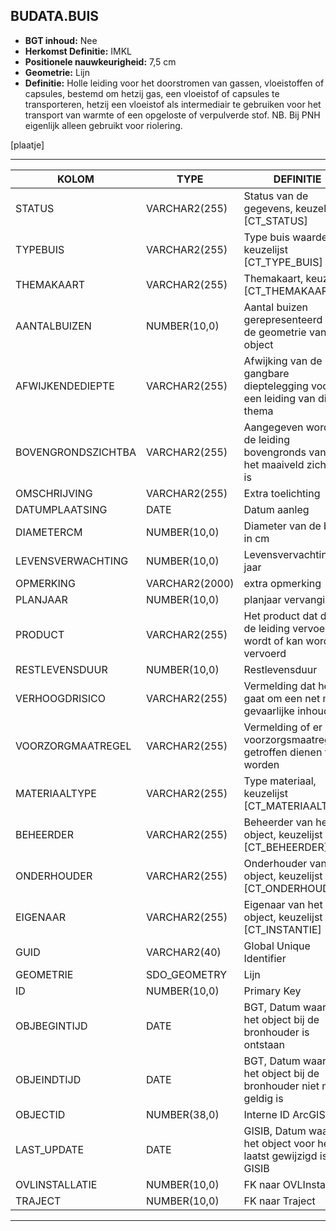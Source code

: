﻿## BUDATA.BUIS


* __BGT inhoud:__ Nee
* __Herkomst Definitie:__ IMKL
* __Positionele nauwkeurigheid:__ 7,5 cm
* __Geometrie:__ Lijn
* __Definitie:__ Holle leiding voor het doorstromen van gassen, vloeistoffen of capsules, bestemd om hetzij gas,
een vloeistof of capsules te transporteren, hetzij een vloeistof als intermediair te gebruiken voor het transport van
warmte of een opgeloste of verpulverde stof. NB. Bij PNH eigenlijk alleen gebruikt voor riolering.

[plaatje]

***

|KOLOM                               |TYPE              |DEFINITIE|
|------                              |----              |-----    |
|STATUS                              |VARCHAR2(255)     |Status van de gegevens, keuzelijst [CT_STATUS]|
|TYPEBUIS                            |VARCHAR2(255)     |Type buis waarde, keuzelijst [CT_TYPE_BUIS]|
|THEMAKAART                          |VARCHAR2(255)     |Themakaart, keuzelijst [CT_THEMAKAART]|
|AANTALBUIZEN                        |NUMBER(10,0)      |Aantal buizen gerepresenteerd door de geometrie van dit object|
|AFWIJKENDEDIEPTE                    |VARCHAR2(255)     |Afwijking van de gangbare dieptelegging voor een leiding van dit thema|
|BOVENGRONDSZICHTBA                  |VARCHAR2(255)     |Aangegeven wordt of de leiding bovengronds vanaf het maaiveld zichtbaar is|
|OMSCHRIJVING                        |VARCHAR2(255)     |Extra toelichting|
|DATUMPLAATSING                      |DATE              |Datum aanleg|
|DIAMETERCM                          |NUMBER(10,0)      |Diameter van de buis in cm|
|LEVENSVERWACHTING                   |NUMBER(10,0)      |Levensvervachting in jaar|
|OPMERKING                           |VARCHAR2(2000)    |extra opmerking|
|PLANJAAR                            |NUMBER(10,0)      |planjaar vervanging|
|PRODUCT                             |VARCHAR2(255)     |Het product dat door de leiding vervoerd wordt of kan worden vervoerd|
|RESTLEVENSDUUR                      |NUMBER(10,0)      |Restlevensduur|
|VERHOOGDRISICO                      |VARCHAR2(255)     |Vermelding dat het gaat om een net met gevaarlijke inhoud|
|VOORZORGMAATREGEL                   |VARCHAR2(255)     |Vermelding of er voorzorgsmaatregelen getroffen dienen te worden|
|MATERIAALTYPE                       |VARCHAR2(255)     |Type materiaal, keuzelijst [CT_MATERIAALTYPE]|
|BEHEERDER                           |VARCHAR2(255)     |Beheerder van het object, keuzelijst [CT_BEHEERDER]|
|ONDERHOUDER                         |VARCHAR2(255)     |Onderhouder van het object, keuzelijst [CT_ONDERHOUDER]|
|EIGENAAR                            |VARCHAR2(255)     |Eigenaar van het object, keuzelijst [CT_INSTANTIE]|
|GUID                                |VARCHAR2(40)      |Global Unique Identifier|
|GEOMETRIE                           |SDO_GEOMETRY      |Lijn|
|ID                                  |NUMBER(10,0)      |Primary Key|
|OBJBEGINTIJD                        |DATE              |BGT, Datum waarop het object bij de bronhouder is ontstaan|
|OBJEINDTIJD                         |DATE              |BGT, Datum waarop het object bij de bronhouder niet meer geldig is|
|OBJECTID                            |NUMBER(38,0)      |Interne ID ArcGIS|
|LAST_UPDATE                         |DATE              |GISIB, Datum waarop het object voor het laatst gewijzigd is in GISIB|
|OVLINSTALLATIE                      |NUMBER(10,0)      |FK naar OVLInstallatie|
|TRAJECT                             |NUMBER(10,0)      |FK naar Traject|


***
